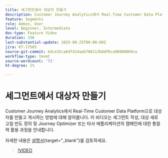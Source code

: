 ```yaml
---
title: 세그먼트에서 대상자 만들기
description: Customer Journey Analytics에서 Real-Time Customer Data Platform으로 대상자를 만들고 게시하는 방법에 대해 알아봅니다.
feature: Segments
role: Admin, User
level: Beginner, Intermediate
doc-type: Feature Video
duration: 336
last-substantial-update: 2025-08-25T00:00:00Z
jira: KT-17503
source-git-commit: bdce32ca64fd14aeb760113b8df6ca96988069ce
workflow-type: tm+mt
source-wordcount: '71'
ht-degree: 1%

---
```


# 세그먼트에서 대상자 만들기

Customer Journey Analytics에서 Real-Time Customer Data Platform으로 대상자를 만들고 게시하는 방법에 대해 알아봅니다. 이 비디오는 세그먼트 작성, 대상 새로 고침 빈도 정의 및 Journey Optimizer 또는 타사 애플리케이션의 캠페인에 대한 통찰력 활용 과정을 안내합니다.

자세한 내용은 [설명서](https://experienceleague.adobe.com/ko/docs/analytics-platform/using/cja-components/audiences/publish){target="_blank"}를 검토하세요.

>[!VIDEO](https://video.tv.adobe.com/v/3471280/?learn=on&captions=kor)
